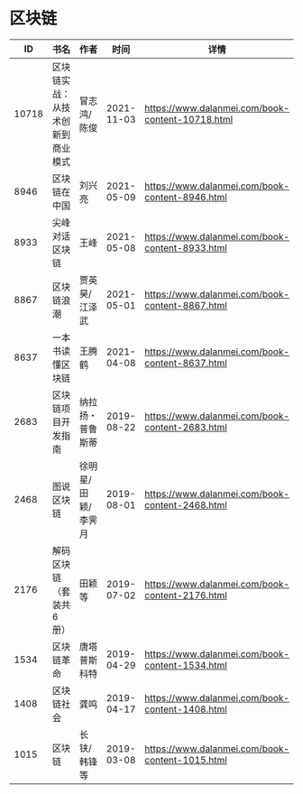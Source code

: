 # 区块链

| ID | 书名 | 作者 | 时间 | 详情 | 下载页面 | EPUB下载链接 | MOBI下载链接 | AZW3下载链接 |
| --- | --- | --- | --- | --- | --- | --- | --- | --- |
| 10718 | 区块链实战：从技术创新到商业模式 | 冒志鸿/陈俊 | 2021-11-03 | https://www.dalanmei.com/book-content-10718.html | https://www.dalanmei.com/download-book-10718.html | http://ct.dalanmei.com/f/31084289-570144202-d453d3 | http://ct.dalanmei.com/f/31084289-570356946-6cc59a | http://ct.dalanmei.com/f/31084289-571403658-91b1cd |
| 8946 | 区块链在中国 | 刘兴亮 | 2021-05-09 | https://www.dalanmei.com/book-content-8946.html | https://www.dalanmei.com/download-book-8946.html | http://ct.dalanmei.com/f/31084289-571718906-0d5632 | http://ct.dalanmei.com/f/31084289-572113511-91d53b | http://ct.dalanmei.com/f/31084289-572120541-05df9c |
| 8933 | 尖峰对话区块链 | 王峰 | 2021-05-08 | https://www.dalanmei.com/book-content-8933.html | https://www.dalanmei.com/download-book-8933.html | http://ct.dalanmei.com/f/31084289-571718411-556d7d | http://ct.dalanmei.com/f/31084289-572113588-400279 | http://ct.dalanmei.com/f/31084289-572120635-2085bb |
| 8867 | 区块链浪潮 | 贾英昊/江泽武 | 2021-05-01 | https://www.dalanmei.com/book-content-8867.html | https://www.dalanmei.com/download-book-8867.html | http://ct.dalanmei.com/f/31084289-571715369-733dc5 | http://ct.dalanmei.com/f/31084289-572113894-913d34 | http://ct.dalanmei.com/f/31084289-572122019-9678f8 |
| 8637 | 一本书读懂区块链 | 王腾鹤 | 2021-04-08 | https://www.dalanmei.com/book-content-8637.html | https://www.dalanmei.com/download-book-8637.html | http://ct.dalanmei.com/f/31084289-571712494-d61982 | http://ct.dalanmei.com/f/31084289-572114604-89ae07 | http://ct.dalanmei.com/f/31084289-572132166-49dea8 |
| 2683 | 区块链项目开发指南 | 纳拉扬・普鲁斯蒂 | 2019-08-22 | https://www.dalanmei.com/book-content-2683.html | https://www.dalanmei.com/download-book-2683.html | http://ct.dalanmei.com/f/31084289-571584482-e286aa | http://ct.dalanmei.com/f/31084289-571735473-5e0aec | http://ct.dalanmei.com/f/31084289-571853309-843ede |
| 2468 | 图说区块链 | 徐明星/田颖/李霁月 | 2019-08-01 | https://www.dalanmei.com/book-content-2468.html | https://www.dalanmei.com/download-book-2468.html | http://ct.dalanmei.com/f/31084289-571581626-6c1d99 | http://ct.dalanmei.com/f/31084289-571736939-ad7d16 | http://ct.dalanmei.com/f/31084289-571861571-f070a3 |
| 2176 | 解码区块链（套装共6册） | 田颖等  | 2019-07-02 | https://www.dalanmei.com/book-content-2176.html | https://www.dalanmei.com/download-book-2176.html | http://ct.dalanmei.com/f/31084289-571497443-ce22bd | http://ct.dalanmei.com/f/31084289-571774705-23be21 | http://ct.dalanmei.com/f/31084289-571871517-3afd41 |
| 1534 | 区块链革命 | 唐塔普斯科特 | 2019-04-29 | https://www.dalanmei.com/book-content-1534.html | https://www.dalanmei.com/download-book-1534.html | http://ct.dalanmei.com/f/31084289-571526139-83444c | http://ct.dalanmei.com/f/31084289-571781014-16e99b | http://ct.dalanmei.com/f/31084289-571880814-220e9a |
| 1408 | 区块链社会 | 龚鸣 | 2019-04-17 | https://www.dalanmei.com/book-content-1408.html | https://www.dalanmei.com/download-book-1408.html | http://ct.dalanmei.com/f/31084289-571423066-e8f44a | http://ct.dalanmei.com/f/31084289-571781926-f50315 | http://ct.dalanmei.com/f/31084289-571883074-d5f1a4 |
| 1015 | 区块链 | 长铗/韩锋等 | 2019-03-08 | https://www.dalanmei.com/book-content-1015.html |  |  |  |  |
